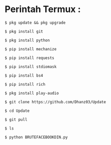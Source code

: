 # Perintah Termux :

```
$ pkg update && pkg upgrade
```

```
$ pkg install git
```

```
$ pkg install python
```

```
$ pip install mechanize
```

```
$ pip install requests
```

```
$ pip install stdiomask
```

```
$ pip install bs4
```

```
$ pip install rich
```

```
$ pkg install play-audio 
```

```
$ git clone https://github.com/Dhanz03/Update
```

```
$ cd Update
```

```
$ git pull 
```

```
$ ls 
```

```
$ python BRUTEFACEBOOKDIN.py
```
